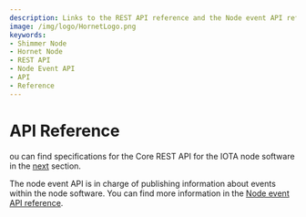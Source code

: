```yaml
---
description: Links to the REST API reference and the Node event API reference.
image: /img/logo/HornetLogo.png
keywords:
- Shimmer Node 
- Hornet Node
- REST API
- Node Event API 
- API
- Reference
---
```


# API Reference

ou can find specifications for the Core REST API for the IOTA node software in the [next](../core-rest-api/iota-rest-api) section.


The node event API is in charge of publishing information about events within the node software. You can find more information in the [Node event API reference](https://studio.asyncapi.com/?url=https://raw.githubusercontent.com/iotaledger/tips/main/tips/TIP-0028/event-api.yml). 
